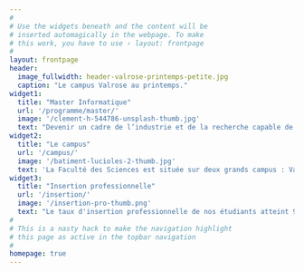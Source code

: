 ```yaml
---
#
# Use the widgets beneath and the content will be
# inserted automagically in the webpage. To make
# this work, you have to use › layout: frontpage
#
layout: frontpage
header:
  image_fullwidth: header-valrose-printemps-petite.jpg
  caption: "Le campus Valrose au printemps."
widget1:
  title: "Master Informatique"
  url: '/programme/master/'
  image: '/clement-h-544786-unsplash-thumb.jpg'
  text: "Devenir un cadre de l’industrie et de la recherche capable de s’adapter et d’anticiper les continuelles évolutions technologiques."
widget2:
  title: "Le campus"
  url: '/campus/'
  image: '/batiment-lucioles-2-thumb.jpg'
  text: 'La Faculté des Sciences est située sur deux grands campus : Valrose (Nice) et SophiaTech (Sophia Antipolis). Les enseignements sont dispensés principalement sur le campus SophiaTech.'
widget3:
  title: "Insertion professionnelle"
  url: '/insertion/'
  image: '/insertion-pro-thumb.png'
  text: "Le taux d'insertion professionnelle de nos étudiants atteint 95% après 18 mois et 98% après 30 mois. Plus de 90% des diplômés en emploi ont un emploi stable. Quasiment un quart des étudiants partent travailler hors de la région PACA."
#
# This is a nasty hack to make the navigation highlight
# this page as active in the topbar navigation
#
homepage: true
---
```

<!-- <div id="videoModal" class="reveal-modal large" data-reveal=""> -->
<!--   <div class="flex-video widescreen vimeo" style="display: block;"> -->
<!--     <iframe width="1280" height="720" src="https://www.youtube.com/embed/3b5zCFSmVvU" frameborder="0" allowfullscreen></iframe> -->
<!--   </div> -->
<!--   <a class="close-reveal-modal">&#215;</a> -->
<!-- </div> -->

